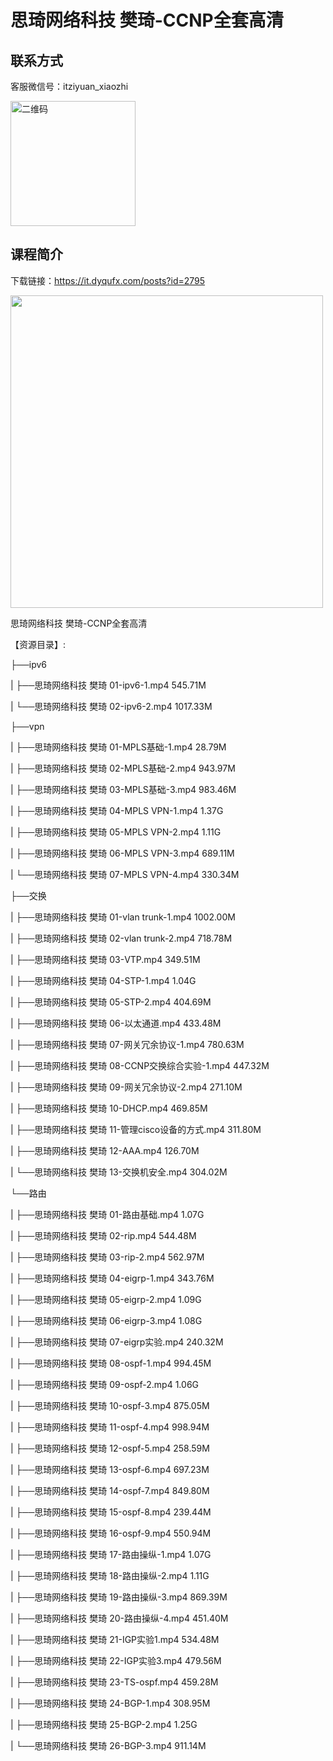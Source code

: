 # 思琦网络科技 樊琦-CCNP全套高清

## 联系方式

客服微信号：itziyuan_xiaozhi

<img src="https://ziyuanyun.oss-cn-guangzhou.aliyuncs.com/common/20240614073449/666b82192834a.jpg" width="200" height="200" alt="二维码">

## 课程简介

下载链接：https://it.dyqufx.com/posts?id=2795

<img src="https://ziyuanyun.oss-cn-guangzhou.aliyuncs.com/yun/20240515184321/664491c9b1cce.jpg" width="500" alt="">

  思琦网络科技 樊琦-CCNP全套高清



 【资源目录】:

 ├──ipv6

 | ├──思琦网络科技 樊琦 01-ipv6-1.mp4 545.71M

 | └──思琦网络科技 樊琦 02-ipv6-2.mp4 1017.33M

 ├──vpn

 | ├──思琦网络科技 樊琦 01-MPLS基础-1.mp4 28.79M

 | ├──思琦网络科技 樊琦 02-MPLS基础-2.mp4 943.97M

 | ├──思琦网络科技 樊琦 03-MPLS基础-3.mp4 983.46M

 | ├──思琦网络科技 樊琦 04-MPLS VPN-1.mp4 1.37G

 | ├──思琦网络科技 樊琦 05-MPLS VPN-2.mp4 1.11G

 | ├──思琦网络科技 樊琦 06-MPLS VPN-3.mp4 689.11M

 | └──思琦网络科技 樊琦 07-MPLS VPN-4.mp4 330.34M

 ├──交换

 | ├──思琦网络科技 樊琦 01-vlan trunk-1.mp4 1002.00M

 | ├──思琦网络科技 樊琦 02-vlan trunk-2.mp4 718.78M

 | ├──思琦网络科技 樊琦 03-VTP.mp4 349.51M

 | ├──思琦网络科技 樊琦 04-STP-1.mp4 1.04G

 | ├──思琦网络科技 樊琦 05-STP-2.mp4 404.69M

 | ├──思琦网络科技 樊琦 06-以太通道.mp4 433.48M

 | ├──思琦网络科技 樊琦 07-网关冗余协议-1.mp4 780.63M

 | ├──思琦网络科技 樊琦 08-CCNP交换综合实验-1.mp4 447.32M

 | ├──思琦网络科技 樊琦 09-网关冗余协议-2.mp4 271.10M

 | ├──思琦网络科技 樊琦 10-DHCP.mp4 469.85M

 | ├──思琦网络科技 樊琦 11-管理cisco设备的方式.mp4 311.80M

 | ├──思琦网络科技 樊琦 12-AAA.mp4 126.70M

 | └──思琦网络科技 樊琦 13-交换机安全.mp4 304.02M

 └──路由

 | ├──思琦网络科技 樊琦 01-路由基础.mp4 1.07G

 | ├──思琦网络科技 樊琦 02-rip.mp4 544.48M

 | ├──思琦网络科技 樊琦 03-rip-2.mp4 562.97M

 | ├──思琦网络科技 樊琦 04-eigrp-1.mp4 343.76M

 | ├──思琦网络科技 樊琦 05-eigrp-2.mp4 1.09G

 | ├──思琦网络科技 樊琦 06-eigrp-3.mp4 1.08G

 | ├──思琦网络科技 樊琦 07-eigrp实验.mp4 240.32M

 | ├──思琦网络科技 樊琦 08-ospf-1.mp4 994.45M

 | ├──思琦网络科技 樊琦 09-ospf-2.mp4 1.06G

 | ├──思琦网络科技 樊琦 10-ospf-3.mp4 875.05M

 | ├──思琦网络科技 樊琦 11-ospf-4.mp4 998.94M

 | ├──思琦网络科技 樊琦 12-ospf-5.mp4 258.59M

 | ├──思琦网络科技 樊琦 13-ospf-6.mp4 697.23M

 | ├──思琦网络科技 樊琦 14-ospf-7.mp4 849.80M

 | ├──思琦网络科技 樊琦 15-ospf-8.mp4 239.44M

 | ├──思琦网络科技 樊琦 16-ospf-9.mp4 550.94M

 | ├──思琦网络科技 樊琦 17-路由操纵-1.mp4 1.07G

 | ├──思琦网络科技 樊琦 18-路由操纵-2.mp4 1.11G

 | ├──思琦网络科技 樊琦 19-路由操纵-3.mp4 869.39M

 | ├──思琦网络科技 樊琦 20-路由操纵-4.mp4 451.40M

 | ├──思琦网络科技 樊琦 21-IGP实验1.mp4 534.48M

 | ├──思琦网络科技 樊琦 22-IGP实验3.mp4 479.56M

 | ├──思琦网络科技 樊琦 23-TS-ospf.mp4 459.28M

 | ├──思琦网络科技 樊琦 24-BGP-1.mp4 308.95M

 | ├──思琦网络科技 樊琦 25-BGP-2.mp4 1.25G

 | └──思琦网络科技 樊琦 26-BGP-3.mp4 911.14M

  